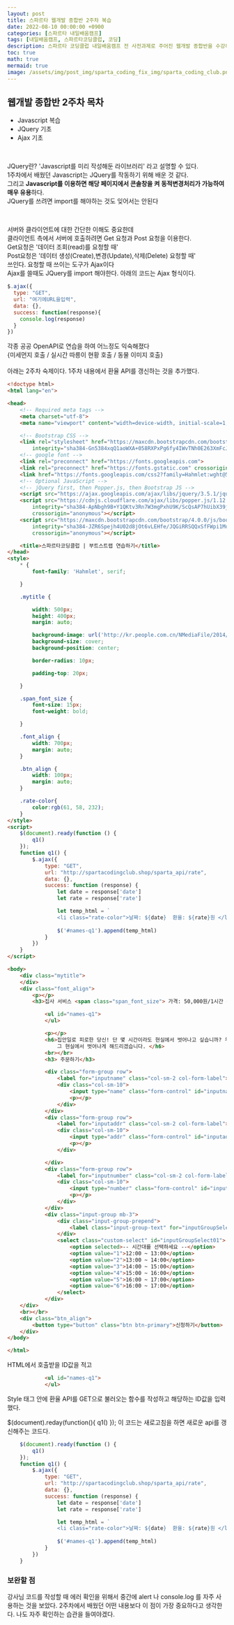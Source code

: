 ```yaml
---
layout: post
title: 스파르타 웹개발 종합반 2주차 복습
date: 2022-08-10 00:00:00 +0900
categories: [스파르타 내일배움캠프]
tags: [내일배움캠프, 스파르타코딩클럽, 코딩]
description: 스파르타 코딩클럽 내일배움캠프 전 사전과제로 주어진 웹개발 종합반을 수강하고 작성했습니다.
toc: true
math: true
mermaid: true
image: /assets/img/post_img/sparta_coding_fix_img/sparta_coding_club.png
---
```

## 웹개발 종합반 2주차 목차
- Javascript 복습
- JQuery 기초
- Ajax 기초

<br>

JQuery란? 'Javascript를 미리 작성해둔 라이브러리' 라고 설명할 수 있다. <br>
1주차에서 배웠던 Javascript는 JQuery를 작동하기 위해 배운 것 같다. <br>
그리고 **Javascript를 이용하면 해당 페이지에서 콘솔창을 켜 동적변경처리가 가능하여 매우 유용**하다. <br>
JQuery를 쓰려면 import를 해야하는 것도 잊어서는 안된다<br>

<br>

서버와 클라이언트에 대한 간단한 이해도 중요한데 <br>
클라이언트 측에서 서버에 호출하려면 Get 요청과 Post 요청을 이용한다.<br>
Get요청은 '데이터 조회(read)를 요청할 때' <br>
Post요청은 '데이터 생성(Create),변경(Update),삭제(Delete) 요청할 때' <br>
쓰인다. 요청할 때 쓰이는 도구가 Ajax이다 <br>
Ajax를 쓸때도 JQuery를 import 해야한다.  아래의 코드는 Ajax 형식이다.<br> 
```javascript
$.ajax({
  type: "GET",
  url: "여기에URL을입력",
  data: {},
  success: function(response){
    console.log(response)
  }
})

```
각종 공공 OpenAPI로 연습을 하여 어느정도 익숙해졌다<br>
{미세먼지 호출 / 실시간 따릉이 현황 호출 / 동물 이미지 호출}<br>
<br>
아래는 2주차 숙제이다. 1주차 내용에서 환율 API를 갱신하는 것을 추가했다.

```html
<!doctype html>
<html lang="en">

<head>
    <!-- Required meta tags -->
    <meta charset="utf-8">
    <meta name="viewport" content="width=device-width, initial-scale=1, shrink-to-fit=no">

    <!-- Bootstrap CSS -->
    <link rel="stylesheet" href="https://maxcdn.bootstrapcdn.com/bootstrap/4.0.0/css/bootstrap.min.css"
        integrity="sha384-Gn5384xqQ1aoWXA+058RXPxPg6fy4IWvTNh0E263XmFcJlSAwiGgFAW/dAiS6JXm" crossorigin="anonymous">
    <!-- google font -->
    <link rel="preconnect" href="https://fonts.googleapis.com">
    <link rel="preconnect" href="https://fonts.gstatic.com" crossorigin>
    <link href="https://fonts.googleapis.com/css2?family=Hahmlet:wght@500&display=swap" rel="stylesheet">
    <!-- Optional JavaScript -->
    <!-- jQuery first, then Popper.js, then Bootstrap JS -->
    <script src="https://ajax.googleapis.com/ajax/libs/jquery/3.5.1/jquery.min.js"></script>
    <script src="https://cdnjs.cloudflare.com/ajax/libs/popper.js/1.12.9/umd/popper.min.js"
        integrity="sha384-ApNbgh9B+Y1QKtv3Rn7W3mgPxhU9K/ScQsAP7hUibX39j7fakFPskvXusvfa0b4Q"
        crossorigin="anonymous"></script>
    <script src="https://maxcdn.bootstrapcdn.com/bootstrap/4.0.0/js/bootstrap.min.js"
        integrity="sha384-JZR6Spejh4U02d8jOt6vLEHfe/JQGiRRSQQxSfFWpi1MquVdAyjUar5+76PVCmYl"
        crossorigin="anonymous"></script>

    <title>스파르타코딩클럽 | 부트스트랩 연습하기</title>
</head>
<style>
    * {
        font-family: 'Hahmlet', serif;

    }

    .mytitle {

        width: 500px;
        height: 400px;
        margin: auto;

        background-image: url('http://kr.people.com.cn/NMediaFile/2014/0922/FOREIGN201409221055000177283683513.jpg');
        background-size: cover;
        background-position: center;

        border-radius: 10px;

        padding-top: 20px;

    }

    .span_font_size {
        font-size: 15px;
        font-weight: bold;

    }

    .font_align {
        width: 700px;
        margin: auto;
    }

    .btn_align {
        width: 100px;
        margin: auto;
    }

    .rate-color{
        color:rgb(61, 58, 232);
    }
</style>
<script>
    $(document).ready(function () {
        q1()
    });
    function q1() {
        $.ajax({
            type: "GET",
            url: "http://spartacodingclub.shop/sparta_api/rate",
            data: {},
            success: function (response) {
                let date = response['date']
                let rate = response['rate']

                let temp_html = `            
                <li class="rate-color">날짜: ${date}  환율: ${rate}원 </li>`
                
                $('#names-q1').append(temp_html)
            }
        })
    }
</script>

<body>
    <div class="mytitle">
    </div>
    <div class="font_align">
        <p></p>
        <h3>집사 서비스 <span class="span_font_size"> 가격: 50,000원/1시간 </span></h3>

            <ul id="names-q1">
            </ul>

            <p></p>
            <h6>집안일로 피로한 당신! 단 몇 시간이라도 현실에서 벗어나고 싶습니까? 우리 집사 서비스로
                그 현실에서 벗어나게 해드리겠습니다. </h6>
            <br></br>
            <h3> 주문하기</h3>

            <div class="form-group row">
                <label for="inputname" class="col-sm-2 col-form-label">주문자 성함</label>
                <div class="col-sm-10">
                    <input type="name" class="form-control" id="inputname" placeholder="주문자 성함">
                    <p></p>
                </div>
            </div>
            <div class="form-group row">
                <label for="inputaddr" class="col-sm-2 col-form-label">주소</label>
                <div class="col-sm-10">
                    <input type="addr" class="form-control" id="inputaddr" placeholder="주소">
                    <p></p>
                </div>

            </div>
            <div class="form-group row">
                <label for="inputnumber" class="col-sm-2 col-form-label">전화번호</label>
                <div class="col-sm-10">
                    <input type="number" class="form-control" id="inputnumber" placeholder="전화번호">
                    <p></p>
                </div>
            </div>
            <div class="input-group mb-3">
                <div class="input-group-prepend">
                    <label class="input-group-text" for="inputGroupSelect01">시간</label>
                </div>
                <select class="custom-select" id="inputGroupSelect01">
                    <option selected>-- 시간대를 선택하세요 --</option>
                    <option value="1">12:00 ~ 13:00</option>
                    <option value="2">13:00 ~ 14:00</option>
                    <option value="3">14:00 ~ 15:00</option>
                    <option value="4">15:00 ~ 16:00</option>
                    <option value="5">16:00 ~ 17:00</option>
                    <option value="6">16:00 ~ 17:00</option>
                </select>
            </div>
    </div>
    <br></br>
    <div class="btn_align">
        <button type="button" class="btn btn-primary">신청하기</button>
    </div>
</body>

</html>
```

HTML에서 호출받을 ID값을 적고<br>

```html
            <ul id="names-q1">
            </ul>
```

Style 태그 안에  환율 API를 GET으로 불러오는 함수를 작성하고 해당하는 ID값을 입력했다. <br> 

$(document).reday(function(){ q1() }); 이 코드는 새로고침을 하면 새로운 api를 갱신해주는 코드다.<br>

```javascript
    $(document).ready(function () {
        q1()
    });
    function q1() {
        $.ajax({
            type: "GET",
            url: "http://spartacodingclub.shop/sparta_api/rate",
            data: {},
            success: function (response) {
                let date = response['date']
                let rate = response['rate']

                let temp_html = `            
                <li class="rate-color">날짜: ${date}  환율: ${rate}원 </li>`
                
                $('#names-q1').append(temp_html)
            }
        })
    }

```

### 보완할 점

강사님 코드를 작성할 때 에러 확인을 위해서 중간에 alert 나 console.log 를 자주 사용하는 것을 보았다. 2주차에서 배웠던 어떤 내용보다 이 점이 가장 중요하다고 생각한다. 나도 자주 확인하는 습관을 들여야겠다. 